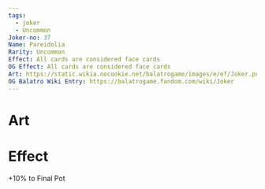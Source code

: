 ```yaml
---
tags:
  - joker
  - Uncommon
Joker-no: 37
Name: Pareidolia
Rarity: Uncommon
Effect: All cards are considered face cards
OG Effect: All cards are considered face cards
Art: https://static.wikia.nocookie.net/balatrogame/images/e/ef/Joker.png/revision/latest?cb=20230925003651
OG Balatro Wiki Entry: https://balatrogame.fandom.com/wiki/Joker
---
```

# Art
# Effect
+10% to Final Pot